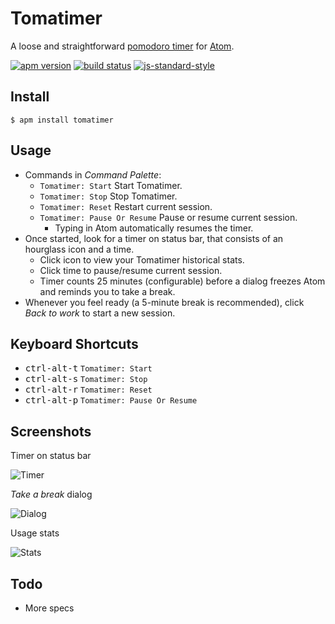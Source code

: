 # Tomatimer
A loose and straightforward [pomodoro timer](https://en.wikipedia.org/wiki/Pomodoro_Technique) for [Atom](https://atom.io).

[![apm version](https://img.shields.io/apm/v/tomatimer.svg?style=flat-square)](https://atom.io/packages/tomatimer)
[![build status](https://img.shields.io/travis/Yu1989/atom-tomatimer/master.svg?style=flat-square)](https://travis-ci.org/Yu1989/atom-tomatimer)
[![js-standard-style](https://img.shields.io/badge/code%20style-standard-brightgreen.svg?style=flat-square)](http://standardjs.com/)

## Install
```
$ apm install tomatimer
```

## Usage
- Commands in *Command Palette*:
  - `Tomatimer: Start` Start Tomatimer.
  - `Tomatimer: Stop` Stop Tomatimer.
  - `Tomatimer: Reset` Restart current session.
  - `Tomatimer: Pause Or Resume` Pause or resume current session.
    - Typing in Atom automatically resumes the timer.
- Once started, look for a timer on status bar, that consists of an hourglass icon and a time.
  - Click icon to view your Tomatimer historical stats.
  - Click time to pause/resume current session.
  - Timer counts 25 minutes (configurable) before a dialog freezes Atom and reminds you to take a break.
- Whenever you feel ready (a 5-minute break is recommended), click *Back to work* to start a new session.

## Keyboard Shortcuts
- <kbd>ctrl-alt-t</kbd> `Tomatimer: Start`
- <kbd>ctrl-alt-s</kbd> `Tomatimer: Stop`
- <kbd>ctrl-alt-r</kbd> `Tomatimer: Reset`
- <kbd>ctrl-alt-p</kbd> `Tomatimer: Pause Or Resume`

## Screenshots
Timer on status bar

![Timer](https://github.com/Yu1989/atom-tomatimer/blob/master/screenshots/timer.png?raw=true)

*Take a break* dialog

![Dialog](https://github.com/Yu1989/atom-tomatimer/blob/master/screenshots/dialog.png?raw=true)

Usage stats

![Stats](https://github.com/Yu1989/atom-tomatimer/blob/master/screenshots/stats.png?raw=true)

## Todo
- More specs
